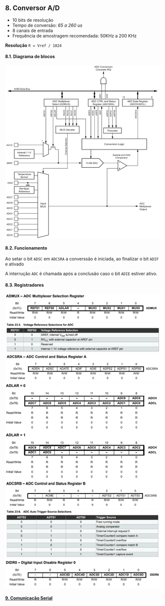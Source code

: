 ## 8. Conversor A/D

- 10 bits de resolução
- Tempo de conversão: *65 a 260 us*
- 8 canais de entrada
- Frequência de amostragem recomendada: 50KHz a 200 KHz

**Resolução**
``R = Vref / 1024``


#### 8.1. Diagrama de blocos

<div align="center">
    <img src="../Figuras/conversor-a-d.png" />
</div>

#### 8.2. Funcionamento

Ao setar o bit `ADSC` em `ADCSRA` a converssão é iniciada, ao finalizar o bit `ADIF` e ativado

A interrução `ADC` é chamada após a conclusão caso o bit `ADIE` estiver ativo.

#### 8.3. Registradores


<div align="center">
    <img src="../Figuras/registradores/admux.png" />
</div>


<div align="center">
    <img src="../Figuras/adc-voltage-reference.png" />
</div>

<div align="center">
    <img src="../Figuras/registradores/adcsra.png" />
</div>

<div align="center">
    <img src="../Figuras/registradores/adcl-adch.png" />
</div>

<div align="center">
    <img src="../Figuras/registradores/adcsrb-adc.png" />
</div>

<div align="center">
    <img src="../Figuras/adc-auto-trigger.png" />
</div>

<div align="center">
    <img src="../Figuras/registradores/didr0.png" />
</div>

#### [9. Comunicação Serial](09-comunicacao-serial.md)